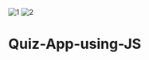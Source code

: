 ![1](https://user-images.githubusercontent.com/55071483/116447787-34def400-a80d-11eb-9b18-5559e1334199.PNG)
![2](https://user-images.githubusercontent.com/55071483/116447792-36a8b780-a80d-11eb-964e-2425e5ed137d.PNG)
# Quiz-App-using-JS
